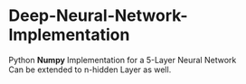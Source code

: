 # Deep-Neural-Network-Implementation
Python **Numpy** Implementation for a 5-Layer Neural Network <br>
Can be extended to n-hidden Layer as well.<br>
